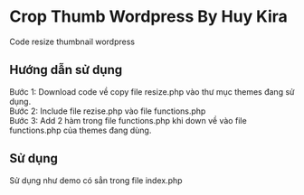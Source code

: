 # Crop Thumb Wordpress By Huy Kira
Code resize thumbnail wordpress
<h2>Hướng dẫn sử dụng</h2>
Bước 1: Download code về copy file resize.php vào thư mục themes đang sử dụng.<br>
Bước 2: Include file rezise.php vào file functions.php<br>
Bước 3: Add 2 hàm trong file functions.php khi down về vào file functions.php của themes đang dùng.<br>
<h2>Sử dụng</h2>
Sử dụng như demo có sẳn trong file index.php
